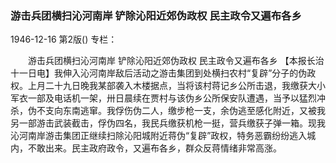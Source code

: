 ### 游击兵团横扫沁河南岸  铲除沁阳近郊伪政权  民主政令又遍布各乡

1946-12-16
第2版()
专栏：

　　游击兵团横扫沁河南岸
    铲除沁阳近郊伪政权
    民主政令又遍布各乡
    【本报长治十一日电】我伸入沁河南岸敌后活动之游击集团到处横扫农村“复辟”分子的伪政权。上月二十九日晚我某部袭入木楼据点，当将该村蒋记乡公所击退，我缴获大小军衣一部及电话机一架，卅日晨续在贾村与该伪乡公所保安队遭遇，当予以猛烈冲杀，伪不支向东南逃窜。我俘伤伪二人，缴步枪一支，余伪逃至感化附近，又被我另一部游击武装截击，俘伪四名，我民兵缴获机枪一挺，营兵缴获子弹一箱。现我沁河南岸游击集团正继续扫除沁阳城附近蒋伪“复辟”政权，特务恶霸纷纷逃入城内，不敢出来。民主政府政令，又遍布各乡，群众反蒋情绪非常高涨。

